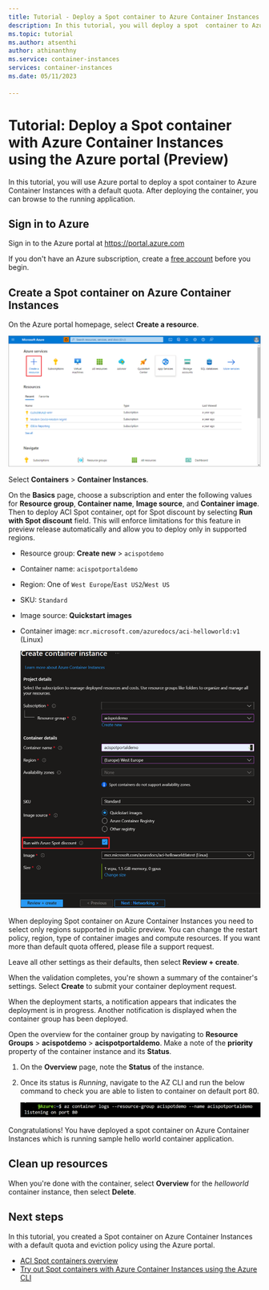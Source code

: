```yaml
---
title: Tutorial - Deploy a Spot container to Azure Container Instances via Azure portal
description: In this tutorial, you will deploy a spot  container to Azure Container Instances via Azure portal.
ms.topic: tutorial
ms.author: atsenthi
author: athinanthny
ms.service: container-instances
services: container-instances
ms.date: 05/11/2023

---
```


# Tutorial: Deploy a Spot container with Azure Container Instances using the Azure portal (Preview)

In this tutorial, you will use Azure portal to deploy a spot container to Azure Container Instances with a default quota. After deploying the container, you can browse to the running application. 


## Sign in to Azure 

Sign in to the Azure portal at https://portal.azure.com

If you don't have an Azure subscription, create a [free account][azure-free-account] before you begin.

## Create a Spot container on Azure Container Instances 

On the Azure portal homepage, select **Create a resource**.

   ![Screenshot showing how to begin creating a new container instance in the Azure portal, PNG.](media/container-instances-quickstart-portal/quickstart-portal-create-resource.png)

Select **Containers** > **Container Instances**.

On the **Basics** page, choose a subscription and enter the following values for **Resource group**, **Container name**, **Image source**, and **Container image**. Then to deploy ACI Spot container, opt for Spot discount by selecting **Run with Spot discount** field. This will enforce limitations for this feature in preview release automatically and allow you to deploy only in supported regions.

* Resource group: **Create new** > `acispotdemo`
* Container name: `acispotportaldemo`
* Region: One of `West Europe`/`East US2`/`West US`
* SKU: `Standard`
* Image source: **Quickstart images**
* Container image: `mcr.microsoft.com/azuredocs/aci-helloworld:v1` (Linux)

   ![Screenshot of the priority selection of a container group, PNG.](media/container-instances-spot-containers-tutorials/spot-create-portal-ui-basic.png)

When deploying Spot container on Azure Container Instances you need to select only regions supported in public preview. You can change the restart policy, region, type of container images and compute resources. If you want more than default quota offered, please file a support request.
 
Leave all other settings as their defaults, then select **Review + create**.

When the validation completes, you're shown a summary of the container's settings. Select **Create** to submit your container deployment request.

When the deployment starts, a notification appears that indicates the deployment is in progress. Another notification is displayed when the container group has been deployed.

Open the overview for the container group by navigating to **Resource Groups** > **acispotdemo** > **acispotportaldemo**. Make a note of the **priority** property of the container instance and its **Status**.

1. On the **Overview** page, note the **Status** of the instance.

1. Once its status is *Running*, navigate to the AZ CLI and run the below command to check you are able to listen to container on default port 80. 

   ![Screenshot of output from container logs post successful deployment to show helloworld container application running, PNG.](media/container-instances-spot-containers-tutorials/aci-spot-portal-demo-show-container-logs.png)

Congratulations! You have deployed a spot container on Azure Container Instances which is running sample hello world container application. 

## Clean up resources

When you're done with the container, select **Overview** for the *helloworld* container instance, then select **Delete**.

## Next steps

In this tutorial, you created a Spot container on Azure Container Instances with a default quota and eviction policy using the Azure portal.

* [ACI Spot containers overview](container-instances-spot-containers-overview.md)
* [Try out Spot containers with Azure Container Instances using the Azure CLI](container-instances-tutorial-deploy-spot-containers-cli.md)

<!-- LINKS - External -->
[azure-free-account]: https://azure.microsoft.com/free/